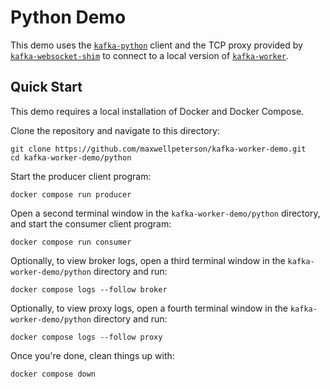 # Python Demo

This demo uses the [`kafka-python`](https://github.com/dpkp/kafka-python) client and the TCP proxy provided by [`kafka-websocket-shim`](https://github.com/maxwellpeterson/kafka-websocket-shim) to connect to a local version of [`kafka-worker`](https://github.com/maxwellpeterson/kafka-worker).

## Quick Start

This demo requires a local installation of Docker and Docker Compose.

Clone the repository and navigate to this directory:
```shell
git clone https://github.com/maxwellpeterson/kafka-worker-demo.git
cd kafka-worker-demo/python
```

Start the producer client program:
```shell
docker compose run producer
```

Open a second terminal window in the `kafka-worker-demo/python` directory, and start the consumer client program:
```shell
docker compose run consumer
```

Optionally, to view broker logs, open a third terminal window in the `kafka-worker-demo/python` directory and run:
```shell
docker compose logs --follow broker
```

Optionally, to view proxy logs, open a fourth terminal window in the `kafka-worker-demo/python` directory and run:
```shell
docker compose logs --follow proxy
```

Once you're done, clean things up with:
```shell
docker compose down
```
